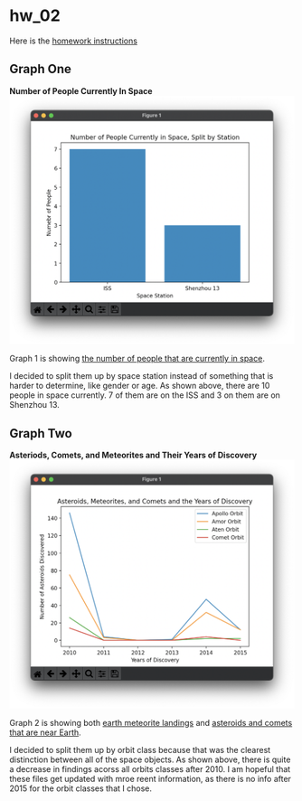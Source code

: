 # hw_02

Here is the [homework instructions](https://github.com/mikeizbicki/cmc-csci040/tree/2021fall/hw_02)

## Graph One

**Number of People Currently In Space**
![graph one](graphone.png)

Graph 1 is showing [the number of people that are currently in space](http://api.open-notify.org/astros.json).

I decided to split them up by space station instead of something that is harder to determine, like gender or age. As shown above, there are 10 people in space currently. 7 of them are on the ISS and 3 on them are on Shenzhou 13. 

## Graph Two

**Asteriods, Comets, and Meteorites and Their Years of Discovery**
![graph two](graphtwo.png)

Graph 2 is showing both [earth meteorite landings](https://data.nasa.gov/resource/y77d-th95.json) and [asteroids and comets that are near Earth](https://data.nasa.gov/resource/2vr3-k9wn.json).

I decided to split them up by orbit class because that was the clearest distinction between all of the space objects. As shown above, there is quite a decrease in findings acorss all orbits classes after 2010. I am hopeful that these files get updated with mroe reent information, as there is no info after 2015 for the orbit classes that I chose. 